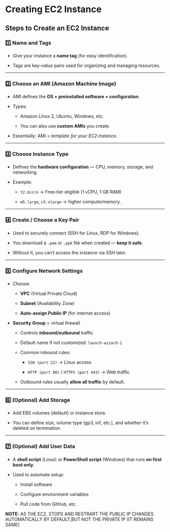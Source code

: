 

# Creating EC2 Instance

## **Steps to Create an EC2 Instance**

### 1️⃣ **Name and Tags**

- Give your instance a **name tag** (for easy identification).
    
- Tags are key–value pairs used for organizing and managing resources.
    

---

### 2️⃣ **Choose an AMI (Amazon Machine Image)**

- AMI defines the **OS + preinstalled software + configuration**.
    
- Types:
    
    - Amazon Linux 2, Ubuntu, Windows, etc.
        
    - You can also use **custom AMIs** you create.
        
- Essentially: AMI = _template for your EC2 instance._
    

---

### 3️⃣ **Choose Instance Type**

- Defines the **hardware configuration** — CPU, memory, storage, and networking.
    
- Example:
    
    - `t2.micro` → Free-tier eligible (1 vCPU, 1 GB RAM)
        
    - `m5.large`, `c5.xlarge` → higher compute/memory.
        

---

### 4️⃣ **Create / Choose a Key Pair**

- Used to securely connect (SSH for Linux, RDP for Windows).
    
- You download a `.pem` or `.ppk` file when created — **keep it safe**.
    
- Without it, you can’t access the instance via SSH later.
    

---

### 5️⃣ **Configure Network Settings**

- Choose:
    
    - **VPC** (Virtual Private Cloud)
        
    - **Subnet** (Availability Zone)
        
    - **Auto-assign Public IP** (for internet access)
        
- **Security Group** = virtual firewall
    
    - Controls **inbound/outbound** traffic
        
    - Default name if not customized: `launch-wizard-1`
        
    - Common inbound rules:
        
        - `SSH (port 22)` → Linux access
            
        - `HTTP (port 80)` / `HTTPS (port 443)` → Web traffic
            
    - Outbound rules usually **allow all traffic** by default.
        

---

### 6️⃣ **(Optional) Add Storage**

- Add EBS volumes (default) or instance store.
    
- You can define size, volume type (gp3, io1, etc.), and whether it’s deleted on termination.
    

---

### 7️⃣ **(Optional) Add User Data**

- A **shell script** (Linux) or **PowerShell script** (Windows) that runs **on first boot only**.
    
- Used to automate setup:
    
    - Install software
        
    - Configure environment variables
        
    - Pull code from GitHub, etc.



**NOTE:** AS THE EC2, STOPS AND RESTRART THE PUBLIC IP CHANGES AUTOMATICALLY BY DEFAULT,BUT NOT THE PRIVATE IP (IT REMAINS SAME)


